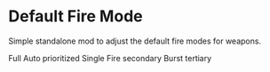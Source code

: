 # Default Fire Mode

Simple standalone mod to adjust the default fire modes for weapons.

Full Auto prioritized
Single Fire secondary
Burst tertiary